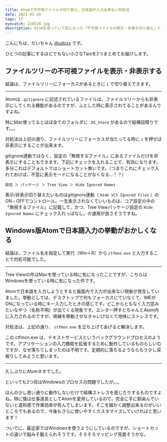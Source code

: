 ```yaml
---
title: Atomで不可視ファイルの切り替え、日本語が入力出来ない対処法
date: 2021-05-20
tags: IT
eyecatch: 210520.jpg
description: Atomを使っていて気になった「不可視ファイルの表示・非表示切り替え」と「日本語入力時に確定するまで画面に反映されない件」の対処法
---
```


こんにちは、だいちゃん [@udcxx](https://twitter.com/udc_xx) です。

ひとつの記事にするほどでもない小さなTipsを2つまとめてお届けします。

## ファイルツリーの不可視ファイルを表示・非表示する

結論は、ファイルツリーにフォーカスがあるときに `i` で切り替えできます。

-----

Atomは `.gitignore` に記述されているファイルは、ファイルツリーからも非表示にしてくれる機能があるのですが、ふとした時に表示されてることがあるんですよね。

特にMac使ってるとほぼ全てのフォルダに `.DS_Store` があるので結構目障りです。。。

対処法は上記の通り、ファイルツリーにフォーカスが当たってる時に `i` を押せば非表示にすることが出来ます。

gitignore連動ではなく、設定の「無視するファイル」にあるファイルだけを非表示にすることもできます。下記にチェックを入れることで、有効になります。多分これはデフォルトではショートカット無いです。（つまりこれにチェック入れておけば、不意に表示モードになることがなくなる...！？）

```
設定 ＞ パッケージ ＞ Tree View ＞ Hide Ignored Names
```

表示/非表示切り替えたいものはgitignore連動（ `Hide VCS Ignored Files` ）のON・OFFでコントロール。一生表示されなくていいものは、コア設定の中の「無視するファイル」に記載して、かつ、Tree Viewパッケージ設定の `Hide Ignored Names` にチェック入れっぱなし。の運用が良さそうですね。



## Windows版Atomで日本語入力の挙動がおかしくなる

結論は、ファイル名を指定して実行（Win＋R）から `ctfmon.exe` と入力することで対処可能でした。

-----

Tree Viewの件はMacを使っている時に気になったことですが、こちらはWindowsを使っている時に気になった件です。

Atomで日本語を入力しようとすると画面内で入力が出来ない現象が発生していました。挙動としては、デスクトップで何もフォーカスにていなくて、IMEがONになっている時にキー入力したときの感じです。どこからともなく入力窓みたいなやつ（名称不明）が出てくる現象です。エンター押すとちゃんとAtom内に入力されるのですが、視線を移動させなきゃいけなくて地味にストレスです。

対処法は、上記の通り、 `ctfmon.exe` を立ち上げてあげると解決します。

この ctfmon.exe は、テキストサービスというバックグラウンドプロセスのようです。アプリケーションの入力機能を拡張するために動作しているものらしいのですが、なぜ落ちてしまったのは不明です。定期的に落ちるようならもう少し深堀りしてみようと思います。



-----

久しぶりにAtomネタでした。

といっても2つ目はWindowsのプロセスの問題でしたが。。。

ほんの少し思い通りに動作しないだけで結構ストレスを感じたりするものですよね。特に僕は仕事道具としてAtomを愛用しているので、完全に手に馴染んでいないと違和感で作業効率が死んでしまいます。そこを細かく調整出来るのがいいところでもあるので、今後もさらに使いやすくカスタマイズしていければと思います！

ついでに、最近家ではWindowsを使うようにしているのですが、ショートカットの違いで脳みそ鍛えられそうです。そろそろマッピング見直そうかな。
